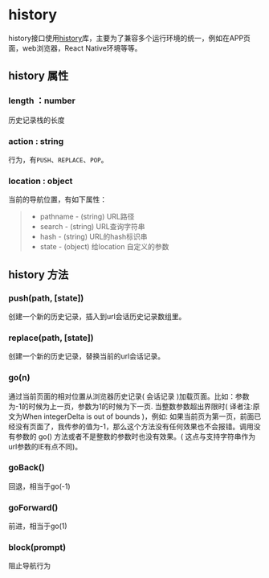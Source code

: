 # history

history接口使用[history](https://github.com/ReactTraining/history)库，主要为了兼容多个运行环境的统一，例如在APP页面，web浏览器，React Native环境等等。

## history 属性

### length ：number

历史记录栈的长度

### action : string
行为，有`PUSH`、`REPLACE`、`POP`。

### location : object
当前的导航位置，有如下属性：
> * pathname - (string) URL路径
> * search - (string) URL查询字符串
> * hash - (string) URL的hash标识串
> * state - (object) 给location 自定义的参数
> 
## history 方法
### push(path, [state])
创建一个新的历史记录，插入到url会话历史记录数组里。

### replace(path, [state])
创建一个新的历史记录，替换当前的url会话记录。

### go(n)
通过当前页面的相对位置从浏览器历史记录( 会话记录 )加载页面。比如：参数为-1的时候为上一页，参数为1的时候为下一页. 当整数参数超出界限时( 译者注:原文为When integerDelta is out of bounds )，例如: 如果当前页为第一页，前面已经没有页面了，我传参的值为-1，那么这个方法没有任何效果也不会报错。调用没有参数的 go() 方法或者不是整数的参数时也没有效果。( 这点与支持字符串作为url参数的IE有点不同)。

### goBack()
回退，相当于go(-1)

### goForward()
前进，相当于go(1)

### block(prompt)
阻止导航行为
